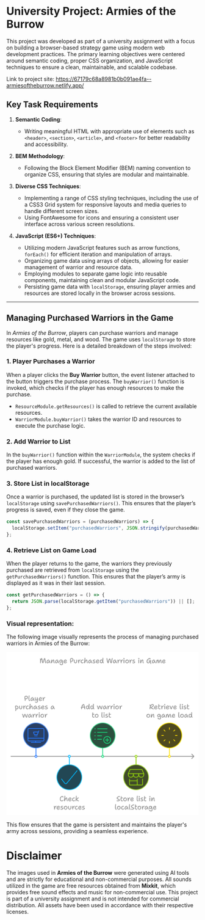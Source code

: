 # University Project: Armies of the Burrow

This project was developed as part of a university assignment with a focus on building a browser-based strategy game using modern web development practices. The primary learning objectives were centered around semantic coding, proper CSS organization, and JavaScript techniques to ensure a clean, maintainable, and scalable codebase.

Link to project site: https://67179c68a8981b0b091ae4fa--armiesoftheburrow.netlify.app/

## Key Task Requirements

1. **Semantic Coding**:

   - Writing meaningful HTML with appropriate use of elements such as `<header>`, `<section>`, `<article>`, and `<footer>` for better readability and accessibility.

2. **BEM Methodology**:

   - Following the Block Element Modifier (BEM) naming convention to organize CSS, ensuring that styles are modular and maintainable.

3. **Diverse CSS Techniques**:

   - Implementing a range of CSS styling techniques, including the use of a CSS3 Grid system for responsive layouts and media queries to handle different screen sizes.
   - Using FontAwesome for icons and ensuring a consistent user interface across various screen resolutions.

4. **JavaScript (ES6+) Techniques**:
   - Utilizing modern JavaScript features such as arrow functions, `forEach()` for efficient iteration and manipulation of arrays.
   - Organizing game data using arrays of objects, allowing for easier management of warrior and resource data.
   - Employing modules to separate game logic into reusable components, maintaining clean and modular JavaScript code.
   - Persisting game data with `localStorage`, ensuring player armies and resources are stored locally in the browser across sessions.

---

## Managing Purchased Warriors in the Game

In _Armies of the Burrow_, players can purchase warriors and manage resources like gold, metal, and wood. The game uses `localStorage` to store the player's progress. Here is a detailed breakdown of the steps involved:

### 1. Player Purchases a Warrior

When a player clicks the **Buy Warrior** button, the event listener attached to the button triggers the purchase process. The `buyWarrior()` function is invoked, which checks if the player has enough resources to make the purchase.

- `ResourceModule.getResources()` is called to retrieve the current available resources.
- `WarriorModule.buyWarrior()` takes the warrior ID and resources to execute the purchase logic.

### 2. Add Warrior to List

In the `buyWarrior()` function within the `WarriorModule`, the system checks if the player has enough gold. If successful, the warrior is added to the list of purchased warriors.

### 3. Store List in localStorage

Once a warrior is purchased, the updated list is stored in the browser’s `localStorage` using `savePurchasedWarriors()`. This ensures that the player’s progress is saved, even if they close the game.

```javascript
const savePurchasedWarriors = (purchasedWarriors) => {
  localStorage.setItem("purchasedWarriors", JSON.stringify(purchasedWarriors));
};
```

### 4. Retrieve List on Game Load

When the player returns to the game, the warriors they previously purchased are retrieved from `localStorage` using the `getPurchasedWarriors()` function. This ensures that the player’s army is displayed as it was in their last session.

```javascript
const getPurchasedWarriors = () => {
  return JSON.parse(localStorage.getItem("purchasedWarriors")) || [];
};
```

### Visual representation:

The following image visually represents the process of managing purchased warriors in Armies of the Burrow:

![Manage Purchased Warriors in Game| by napkin.ai](images/visual-blueprint.png)

This flow ensures that the game is persistent and maintains the player's army across sessions, providing a seamless experience.

# Disclaimer

The images used in **Armies of the Burrow** were generated using AI tools and are strictly for educational and non-commercial purposes. All sounds utilized in the game are free resources obtained from **Mixkit**, which provides free sound effects and music for non-commercial use. This project is part of a university assignment and is not intended for commercial distribution. All assets have been used in accordance with their respective licenses.
